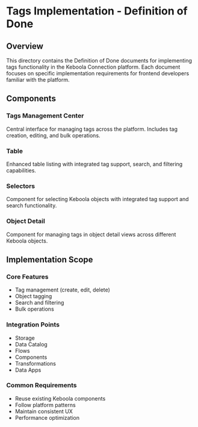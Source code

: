 # Tags Implementation - Definition of Done

## Overview
This directory contains the Definition of Done documents for implementing tags functionality in the Keboola Connection platform. Each document focuses on specific implementation requirements for frontend developers familiar with the platform.

## Components

### Tags Management Center
Central interface for managing tags across the platform. Includes tag creation, editing, and bulk operations.

### Table
Enhanced table listing with integrated tag support, search, and filtering capabilities.

### Selectors
Component for selecting Keboola objects with integrated tag support and search functionality.

### Object Detail
Component for managing tags in object detail views across different Keboola objects.

## Implementation Scope

### Core Features
- Tag management (create, edit, delete)
- Object tagging
- Search and filtering
- Bulk operations

### Integration Points
- Storage
- Data Catalog
- Flows
- Components
- Transformations
- Data Apps

### Common Requirements
- Reuse existing Keboola components
- Follow platform patterns
- Maintain consistent UX
- Performance optimization 